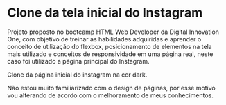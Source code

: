 # Clone da tela inicial do Instagram

Projeto proposto no bootcamp HTML Web Developer da Digital Innovation One, com objetivo de treinar as habilidades adquiridas e aprender o conceito de utilização do flexbox, posicionamento de elementos na tela mais utilizado e conceitos de responsividade em uma página real, neste caso foi utilizado a página principal do Instagram.

Clone da página inicial do instagram na cor dark.

Não estou muito familiarizado com o design de páginas, por esse motivo vou alterando de acordo com o melhoramento de meus conhecimentos.





